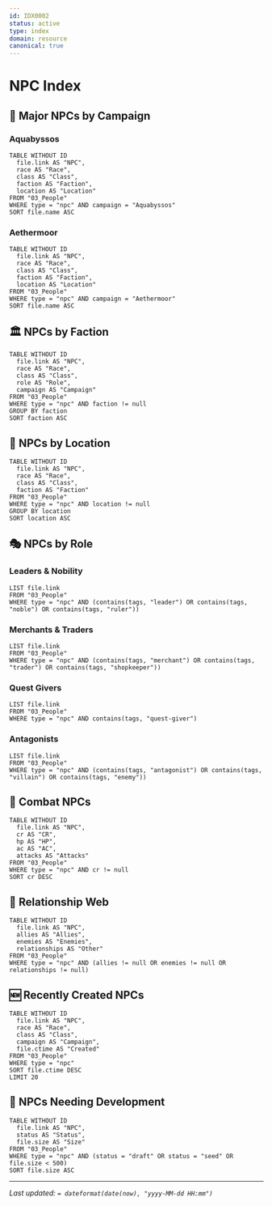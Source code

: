 ```yaml
---
id: IDX0002
status: active
type: index
domain: resource
canonical: true
---
```


# NPC Index

## 👑 Major NPCs by Campaign

### Aquabyssos
```dataview
TABLE WITHOUT ID
  file.link AS "NPC",
  race AS "Race",
  class AS "Class",
  faction AS "Faction",
  location AS "Location"
FROM "03_People"
WHERE type = "npc" AND campaign = "Aquabyssos"
SORT file.name ASC
```

### Aethermoor
```dataview
TABLE WITHOUT ID
  file.link AS "NPC",
  race AS "Race", 
  class AS "Class",
  faction AS "Faction",
  location AS "Location"
FROM "03_People"
WHERE type = "npc" AND campaign = "Aethermoor"
SORT file.name ASC
```

## 🏛️ NPCs by Faction

```dataview
TABLE WITHOUT ID
  file.link AS "NPC",
  race AS "Race",
  class AS "Class",
  role AS "Role",
  campaign AS "Campaign"
FROM "03_People"
WHERE type = "npc" AND faction != null
GROUP BY faction
SORT faction ASC
```

## 📍 NPCs by Location

```dataview
TABLE WITHOUT ID
  file.link AS "NPC",
  race AS "Race",
  class AS "Class",
  faction AS "Faction"
FROM "03_People"
WHERE type = "npc" AND location != null
GROUP BY location
SORT location ASC
```

## 🎭 NPCs by Role

### Leaders & Nobility
```dataview
LIST file.link
FROM "03_People"
WHERE type = "npc" AND (contains(tags, "leader") OR contains(tags, "noble") OR contains(tags, "ruler"))
```

### Merchants & Traders
```dataview
LIST file.link
FROM "03_People"
WHERE type = "npc" AND (contains(tags, "merchant") OR contains(tags, "trader") OR contains(tags, "shopkeeper"))
```

### Quest Givers
```dataview
LIST file.link
FROM "03_People"
WHERE type = "npc" AND contains(tags, "quest-giver")
```

### Antagonists
```dataview
LIST file.link
FROM "03_People"
WHERE type = "npc" AND (contains(tags, "antagonist") OR contains(tags, "villain") OR contains(tags, "enemy"))
```

## 🎲 Combat NPCs

```dataview
TABLE WITHOUT ID
  file.link AS "NPC",
  cr AS "CR",
  hp AS "HP",
  ac AS "AC",
  attacks AS "Attacks"
FROM "03_People"
WHERE type = "npc" AND cr != null
SORT cr DESC
```

## 👥 Relationship Web

```dataview
TABLE WITHOUT ID
  file.link AS "NPC",
  allies AS "Allies",
  enemies AS "Enemies",
  relationships AS "Other"
FROM "03_People"
WHERE type = "npc" AND (allies != null OR enemies != null OR relationships != null)
```

## 🆕 Recently Created NPCs

```dataview
TABLE WITHOUT ID
  file.link AS "NPC",
  race AS "Race",
  class AS "Class",
  campaign AS "Campaign",
  file.ctime AS "Created"
FROM "03_People"
WHERE type = "npc"
SORT file.ctime DESC
LIMIT 20
```

## 📝 NPCs Needing Development

```dataview
TABLE WITHOUT ID
  file.link AS "NPC",
  status AS "Status",
  file.size AS "Size"
FROM "03_People"
WHERE type = "npc" AND (status = "draft" OR status = "seed" OR file.size < 500)
SORT file.size ASC
```

---
*Last updated: `= dateformat(date(now), "yyyy-MM-dd HH:mm")`*